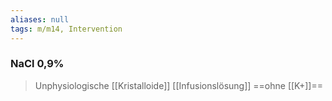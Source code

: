 ```yaml
---
aliases: null
tags: m/m14, Intervention
---
```

### NaCl 0,9%
> Unphysiologische [[Kristalloide]] [[Infusionslösung]] ==ohne [[K+]]==